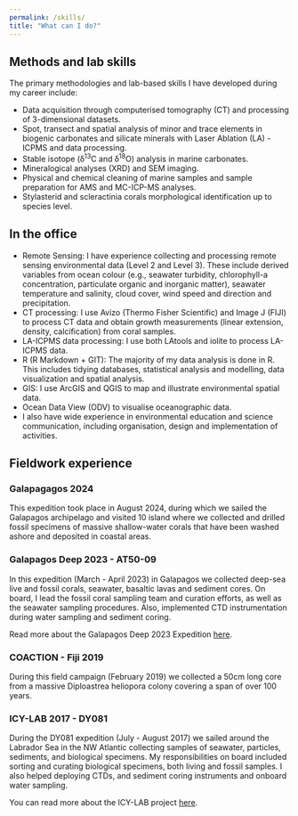```yaml
---
permalink: /skills/
title: "What can I do?"
---
```

## Methods and lab skills
The primary methodologies and lab-based skills I have developed during my career include:
 - Data acquisition through computerised tomography (CT) and processing of 3-dimensional datasets. 
 - Spot, transect and spatial analysis of minor and trace elements in biogenic carbonates and silicate minerals with Laser Ablation (LA) - ICPMS and data processing. 
 - Stable isotope (ẟ<sup>13</sup>C and ẟ<sup>18</sup>O) analysis in marine carbonates.
 - Mineralogical analyses (XRD) and SEM imaging.
 - Physical and chemical cleaning of marine samples and sample preparation for AMS and MC-ICP-MS analyses.
 - Stylasterid and scleractinia corals morphological identification up to species level.

## In the office
- Remote Sensing: I have experience collecting and processing remote sensing environmental data (Level 2 and Level 3). These include derived variables from ocean colour (e.g., seawater turbidity, chlorophyll-a concentration, particulate organic and inorganic matter), seawater temperature and salinity, cloud cover, wind speed and direction and precipitation. 
- CT processing: I use Avizo (Thermo Fisher Scientific) and Image J (FIJI) to process CT data and obtain growth measurements (linear extension, density, calcification) from coral samples. 
- LA-ICPMS data processing: I use both LAtools and iolite to process LA-ICPMS data.
- R (R Markdown + GIT): The majority of my data analysis is done in R. This includes tidying databases, statistical analysis and modelling, data visualization and spatial analysis. 
- GIS: I use ArcGIS and QGIS to map and illustrate environmental spatial data. 
- Ocean Data View (ODV) to visualise oceanographic data. 
- I also have wide experience in environmental education and science communication, including organisation, design and implementation of activities. 

## Fieldwork experience
### Galapagagos 2024
This expedition took place in August 2024, during which we sailed the Galapagos archipelago and visited 10 island where we collected and drilled fossil specimens of massive shallow-water corals that have been washed ashore and deposited in coastal areas. 

### Galapagos Deep 2023 - AT50-09
In this expedition (March - April 2023) in Galapagos we collected deep-sea live and fossil corals, seawater, basaltic lavas and sediment cores. On board, I lead the fossil coral sampling team and curation efforts, as well as the seawater sampling procedures. Also, implemented CTD instrumentation during water sampling and sediment coring. 

Read more about the Galapagos Deep 2023 Expedition [here](https://galapagosdeep2023.com/).

### COACTION - Fiji 2019
During this field campaign (February 2019) we collected a 50cm long core from a massive Diploastrea heliopora colony covering a span of over 100 years.  

### ICY-LAB 2017 - DY081
During the DY081 expedition (July - August 2017) we sailed around the Labrador Sea in the NW Atlantic collecting samples of seawater, particles, sediments, and biological specimens. My responsibilities on board included sorting and curating biological specimens, both living and fossil samples. I also helped deploying CTDs, and sediment coring instruments and onboard water sampling. 

You can read more about the ICY-LAB project [here](https://icylab.wordpress.com/). 

